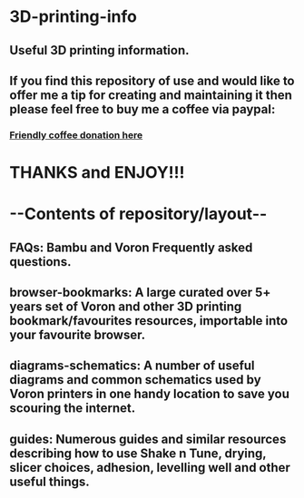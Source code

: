 # 3D-printing-info

## Useful 3D printing information.

## If you find this repository of use and would like to offer me a tip for creating and maintaining it then please feel free to buy me a coffee via paypal:

### [Friendly coffee donation here](https://www.paypal.com/donate/?hosted_button_id=R3DFLDWT2PFC4)

# THANKS and ENJOY!!!

# --Contents of repository/layout--

## FAQs: Bambu and Voron Frequently asked questions.
## browser-bookmarks: A large curated over 5+ years set of Voron and other 3D printing bookmark/favourites resources, importable into your favourite browser.
## diagrams-schematics: A number of useful diagrams and common schematics used by Voron printers in one handy location to save you scouring the internet.
## guides: Numerous guides and similar resources describing how to use Shake n Tune, drying, slicer choices, adhesion, levelling well and other useful things.
